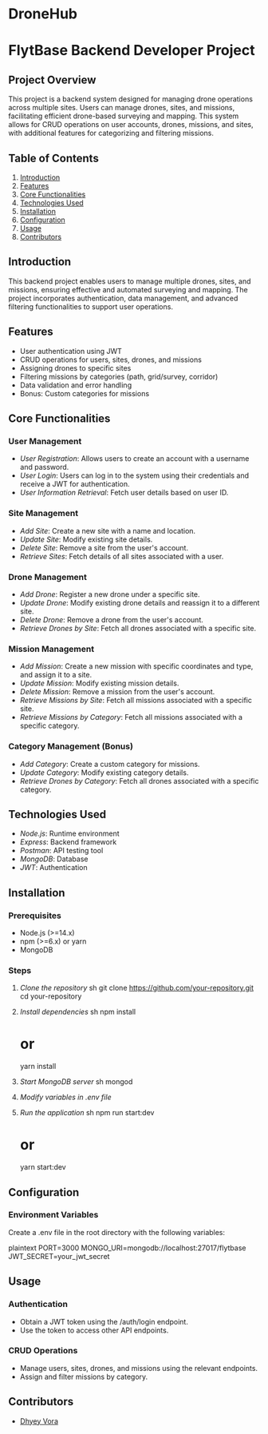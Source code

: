 # DroneHub

# FlytBase Backend Developer Project

## Project Overview

This project is a backend system designed for managing drone operations across multiple sites. Users can manage drones, sites, and missions, facilitating efficient drone-based surveying and mapping. This system allows for CRUD operations on user accounts, drones, missions, and sites, with additional features for categorizing and filtering missions.

## Table of Contents

1. [Introduction](#introduction)
2. [Features](#features)
3. [Core Functionalities](#core-functionalities)
4. [Technologies Used](#technologies-used)
5. [Installation](#installation)
6. [Configuration](#configuration)
7. [Usage](#usage)
8. [Contributors](#contributors)



## Introduction

This backend project enables users to manage multiple drones, sites, and missions, ensuring effective and automated surveying and mapping. The project incorporates authentication, data management, and advanced filtering functionalities to support user operations.

## Features

- User authentication using JWT
- CRUD operations for users, sites, drones, and missions
- Assigning drones to specific sites
- Filtering missions by categories (path, grid/survey, corridor)
- Data validation and error handling
- Bonus: Custom categories for missions

## Core Functionalities

### User Management

- *User Registration*: Allows users to create an account with a username and password.
- *User Login*: Users can log in to the system using their credentials and receive a JWT for authentication.
- *User Information Retrieval*: Fetch user details based on user ID.

### Site Management

- *Add Site*: Create a new site with a name and location.
- *Update Site*: Modify existing site details.
- *Delete Site*: Remove a site from the user's account.
- *Retrieve Sites*: Fetch details of all sites associated with a user.

### Drone Management

- *Add Drone*: Register a new drone under a specific site.
- *Update Drone*: Modify existing drone details and reassign it to a different site.
- *Delete Drone*: Remove a drone from the user's account.
- *Retrieve Drones by Site*: Fetch all drones associated with a specific site.

### Mission Management

- *Add Mission*: Create a new mission with specific coordinates and type, and assign it to a site.
- *Update Mission*: Modify existing mission details.
- *Delete Mission*: Remove a mission from the user's account.
- *Retrieve Missions by Site*: Fetch all missions associated with a specific site.
- *Retrieve Missions by Category*: Fetch all missions associated with a specific category.

### Category Management (Bonus)

- *Add Category*: Create a custom category for missions.
- *Update Category*: Modify existing category details.
- *Retrieve Drones by Category*: Fetch all drones associated with a specific category.

## Technologies Used

- *Node.js*: Runtime environment
- *Express*: Backend framework
- *Postman*: API testing tool
- *MongoDB*: Database
- *JWT*: Authentication

## Installation

### Prerequisites

- Node.js (>=14.x)
- npm (>=6.x) or yarn
- MongoDB

### Steps

1. *Clone the repository*
    sh
    git clone https://github.com/your-repository.git
    cd your-repository
    

2. *Install dependencies*
    sh
    npm install
    # or
    yarn install
    

3. *Start MongoDB server*
    sh
    mongod

4. *Modify variables in .env file*
     

5. *Run the application*
    sh
    npm run start:dev
    # or
    yarn start:dev
    

## Configuration

### Environment Variables

Create a .env file in the root directory with the following variables:

plaintext
PORT=3000
MONGO_URI=mongodb://localhost:27017/flytbase
JWT_SECRET=your_jwt_secret


## Usage

### Authentication

- Obtain a JWT token using the /auth/login endpoint.
- Use the token to access other API endpoints.

### CRUD Operations

- Manage users, sites, drones, and missions using the relevant endpoints.
- Assign and filter missions by category.




## Contributors

- [Dhyey Vora](https://github.com/DhyeyVora-1706)
